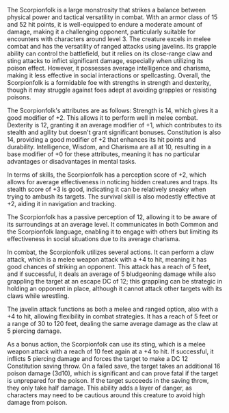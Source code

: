 The Scorpionfolk is a large monstrosity that strikes a balance between physical power and tactical versatility in combat. With an armor class of 15 and 52 hit points, it is well-equipped to endure a moderate amount of damage, making it a challenging opponent, particularly suitable for encounters with characters around level 3. The creature excels in melee combat and has the versatility of ranged attacks using javelins. Its grapple ability can control the battlefield, but it relies on its close-range claw and sting attacks to inflict significant damage, especially when utilizing its poison effect. However, it possesses average intelligence and charisma, making it less effective in social interactions or spellcasting. Overall, the Scorpionfolk is a formidable foe with strengths in strength and dexterity, though it may struggle against foes adept at avoiding grapples or resisting poisons.

The Scorpionfolk's attributes are as follows: Strength is 14, which gives it a good modifier of +2. This allows it to perform well in melee combat. Dexterity is 12, granting it an average modifier of +1, which contributes to its stealth and agility but doesn't grant significant bonuses. Constitution is also 14, providing a good modifier of +2 that enhances its hit points and durability. Intelligence, Wisdom, and Charisma are all at 10, resulting in a base modifier of +0 for these attributes, meaning it has no particular advantages or disadvantages in mental tasks.

In terms of skills, the Scorpionfolk has a perception score of +2, which allows for average effectiveness in noticing hidden creatures and traps. Its stealth score of +3 is good, indicating it can be relatively sneaky when trying to ambush its targets. The survival skill is also modestly effective at +2, aiding it in navigation and tracking.

The Scorpionfolk has a passive perception of 12, allowing it to be aware of its surroundings at an average level. It communicates in both Common and the Scorpionfolk language, enabling it to engage with others but limiting its effectiveness in social situations due to its average charisma.

In combat, the Scorpionfolk utilizes several actions. It can perform a claw attack, which is a melee weapon attack with a +4 to hit, meaning it has good chances of striking an opponent. This attack has a reach of 5 feet, and if successful, it deals an average of 5 bludgeoning damage while also grappling the target at an escape DC of 12; this grappling can be strategic in holding an opponent in place, although it cannot attack other targets with its claws while wrestling.

The javelin attack functions as both a melee and ranged option, also with a +4 to hit, allowing flexibility in combat strategies. It has a reach of 5 feet or a range of 30 to 120 feet, dealing the same average damage as the claw at 5 piercing damage.

As a bonus action, the Scorpionfolk can use its sting, which is a melee weapon attack with a reach of 10 feet again at a +4 to hit. If successful, it inflicts 5 piercing damage and forces the target to make a DC 12 Constitution saving throw. On a failed save, the target takes an additional 16 poison damage (3d10), which is significant and can prove fatal if the target is unprepared for the poison. If the target succeeds in the saving throw, they only take half damage. This ability adds a layer of danger, as characters may need to be cautious around this creature to avoid high damage from poison.